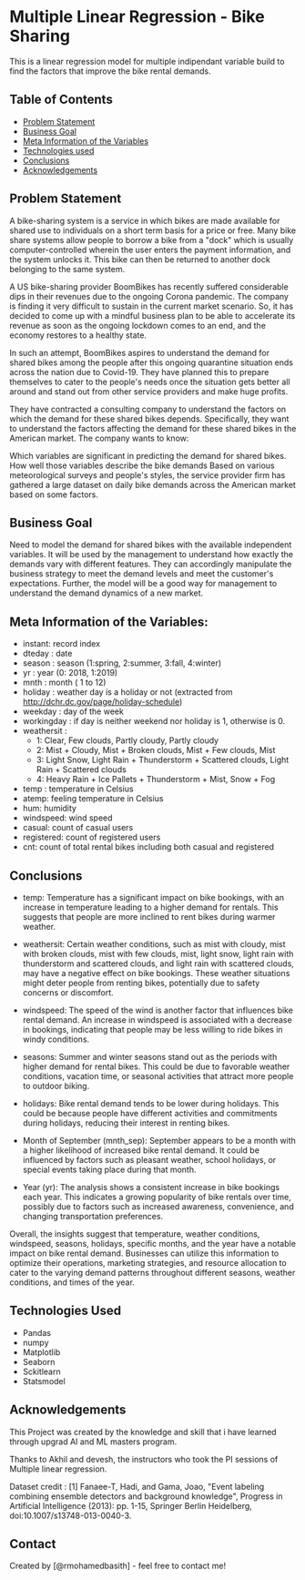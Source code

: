 # Multiple Linear Regression - Bike Sharing
 This is a linear regression model for multiple indipendant variable build to find the factors that improve the bike rental demands.


## Table of Contents
* [Problem Statement](#Problem-Statement)
* [Business Goal](#Business-Goal)
* [Meta Information of the Variables](#Meta_Information_of_the_Variables)
* [Technologies used](#Technologies-used)
* [Conclusions](#conclusions)
* [Acknowledgements](#acknowledgements)

<!-- You can include any other section that is pertinent to your problem -->

## Problem Statement

A bike-sharing system is a service in which bikes are made available for shared use to individuals on a short term basis for a price or free. Many bike share systems allow people to borrow a bike from a "dock" which is usually computer-controlled wherein the user enters the payment information, and the system unlocks it. This bike can then be returned to another dock belonging to the same system.

A US bike-sharing provider BoomBikes has recently suffered considerable dips in their revenues due to the ongoing Corona pandemic. The company is finding it very difficult to sustain in the current market scenario. So, it has decided to come up with a mindful business plan to be able to accelerate its revenue as soon as the ongoing lockdown comes to an end, and the economy restores to a healthy state.

In such an attempt, BoomBikes aspires to understand the demand for shared bikes among the people after this ongoing quarantine situation ends across the nation due to Covid-19. They have planned this to prepare themselves to cater to the people's needs once the situation gets better all around and stand out from other service providers and make huge profits.

They have contracted a consulting company to understand the factors on which the demand for these shared bikes depends. Specifically, they want to understand the factors affecting the demand for these shared bikes in the American market. The company wants to know:

Which variables are significant in predicting the demand for shared bikes. How well those variables describe the bike demands Based on various meteorological surveys and people's styles, the service provider firm has gathered a large dataset on daily bike demands across the American market based on some factors.

## Business Goal

Need to model the demand for shared bikes with the available independent variables. It will be used by the management to understand how exactly the demands vary with different features. They can accordingly manipulate the business strategy to meet the demand levels and meet the customer's expectations. Further, the model will be a good way for management to understand the demand dynamics of a new market.

## Meta Information of the Variables:
- instant: record index
- dteday : date
- season : season (1:spring, 2:summer, 3:fall, 4:winter)
- yr : year (0: 2018, 1:2019)
- mnth : month ( 1 to 12)
- holiday : weather day is a holiday or not (extracted from http://dchr.dc.gov/page/holiday-schedule)
- weekday : day of the week
- workingday : if day is neither weekend nor holiday is 1, otherwise is 0.
- weathersit :
  - 1: Clear, Few clouds, Partly cloudy, Partly cloudy
  - 2: Mist + Cloudy, Mist + Broken clouds, Mist + Few clouds, Mist
  - 3: Light Snow, Light Rain + Thunderstorm + Scattered clouds, Light Rain + Scattered clouds
  - 4: Heavy Rain + Ice Pallets + Thunderstorm + Mist, Snow + Fog
- temp : temperature in Celsius
- atemp: feeling temperature in Celsius
- hum: humidity
- windspeed: wind speed
- casual: count of casual users
- registered: count of registered users
- cnt: count of total rental bikes including both casual and registered




## Conclusions
- temp: Temperature has a significant impact on bike bookings, with an increase in temperature leading to a higher demand for rentals. This suggests that people are more inclined to rent bikes during warmer weather.

- weathersit: Certain weather conditions, such as mist with cloudy, mist with broken clouds, mist with few clouds, mist, light snow, light rain with thunderstorm and scattered clouds, and light rain with scattered clouds, may have a negative effect on bike bookings. These weather situations might deter people from renting bikes, potentially due to safety concerns or discomfort.

- windspeed: The speed of the wind is another factor that influences bike rental demand. An increase in windspeed is associated with a decrease in bookings, indicating that people may be less willing to ride bikes in windy conditions.

- seasons: Summer and winter seasons stand out as the periods with higher demand for rental bikes. This could be due to favorable weather conditions, vacation time, or seasonal activities that attract more people to outdoor biking.

- holidays: Bike rental demand tends to be lower during holidays. This could be because people have different activities and commitments during holidays, reducing their interest in renting bikes.

- Month of September (mnth_sep): September appears to be a month with a higher likelihood of increased bike rental demand. It could be influenced by factors such as pleasant weather, school holidays, or special events taking place during that month.

- Year (yr): The analysis shows a consistent increase in bike bookings each year. This indicates a growing popularity of bike rentals over time, possibly due to factors such as increased awareness, convenience, and changing transportation preferences.

Overall, the insights suggest that temperature, weather conditions, windspeed, seasons, holidays, specific months, and the year have a notable impact on bike rental demand. Businesses can utilize this information to optimize their operations, marketing strategies, and resource allocation to cater to the varying demand patterns throughout different seasons, weather conditions, and times of the year.


## Technologies Used
- Pandas
- numpy
- Matplotlib
- Seaborn
- Sckitlearn
- Statsmodel


## Acknowledgements

This Project was created by the knowledge and skill that i have learned through upgrad AI and ML masters program.

Thanks to Akhil and devesh, the instructors who took the PI sessions of Multiple linear regression.

Dataset credit : [1] Fanaee-T, Hadi, and Gama, Joao, "Event labeling combining ensemble detectors and background knowledge", Progress in Artificial Intelligence (2013): pp. 1-15, Springer Berlin Heidelberg, doi:10.1007/s13748-013-0040-3.



## Contact
Created by [@rmohamedbasith] - feel free to contact me!


<!-- Optional -->
<!-- ## License -->
<!-- This project is open source and available under the [... License](). -->

<!-- You don't have to include all sections - just the one's relevant to your project -->